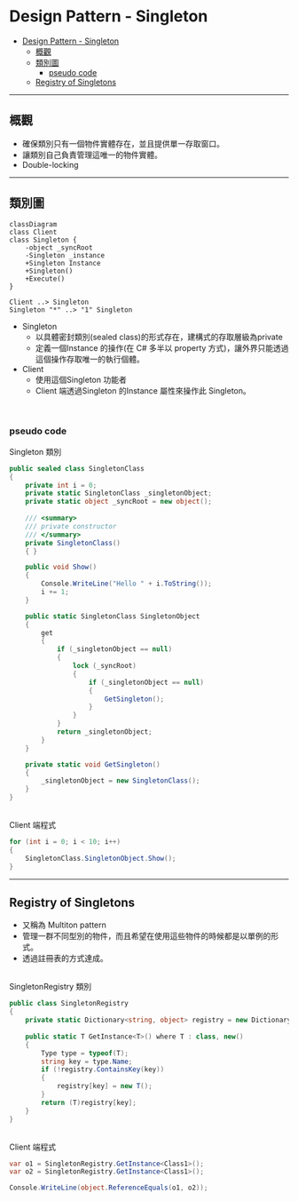 # Design Pattern - Singleton

- [Design Pattern - Singleton](#design-pattern---singleton)
  - [概觀](#概觀)
  - [類別圖](#類別圖)
    - [pseudo code](#pseudo-code)
  - [Registry of Singletons](#registry-of-singletons)

---
## 概觀
+ 確保類別只有一個物件實體存在，並且提供單一存取窗口。
+ 讓類別自己負責管理這唯一的物件實體。
+ Double-locking

---
## 類別圖
```mermaid
classDiagram
class Client
class Singleton {
    -object _syncRoot
    -Singleton _instance
    +Singleton Instance
    +Singleton()
    +Execute()
}

Client ..> Singleton
Singleton "*" ..> "1" Singleton
```

+ Singleton
  + 以具體密封類別(sealed class)的形式存在，建構式的存取層級為private
  + 定義一個Instance 的操作(在 C# 多半以 property 方式)，讓外界只能透過這個操作存取唯一的執行個體。
+ Client
  + 使用這個Singleton 功能者
  + Client 端透過Singleton 的Instance 屬性來操作此 Singleton。

<br/>

### pseudo code
Singleton 類別
```csharp
public sealed class SingletonClass
{
    private int i = 0;
    private static SingletonClass _singletonObject;
    private static object _syncRoot = new object();
    
    /// <summary>
    /// private constructor
    /// </summary>
    private SingletonClass()
    { }

    public void Show()
    {
        Console.WriteLine("Hello " + i.ToString());
        i += 1;
    }

    public static SingletonClass SingletonObject
    {
        get
        {
            if (_singletonObject == null)
            {
                lock (_syncRoot)
                {
                    if (_singletonObject == null)
                    {
                        GetSingleton();
                    }
                }
            }
            return _singletonObject;
        }
    }

    private static void GetSingleton()
    {
        _singletonObject = new SingletonClass();
    }
}
```

<br/>Client 端程式
```csharp
for (int i = 0; i < 10; i++)
{
    SingletonClass.SingletonObject.Show();
}
```
---
## Registry of Singletons
+ 又稱為 Multiton pattern
+ 管理一群不同型別的物件，而且希望在使用這些物件的時候都是以單例的形式。
+ 透過註冊表的方式達成。

<br/>SingletonRegistry 類別
```csharp
public class SingletonRegistry
{
    private static Dictionary<string, object> registry = new Dictionary<string, object>();
    
    public static T GetInstance<T>() where T : class, new()
    {
        Type type = typeof(T);
        string key = type.Name;
        if (!registry.ContainsKey(key))
        {
            registry[key] = new T();
        }
        return (T)registry[key];
    }
}
```

<br/>Client 端程式
```csharp
var o1 = SingletonRegistry.GetInstance<Class1>();
var o2 = SingletonRegistry.GetInstance<Class1>();

Console.WriteLine(object.ReferenceEquals(o1, o2));
```